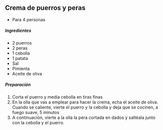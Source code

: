 ## Crema de puerros y peras

* Para 4 personas

##### Ingredientes
* 2 puerros
* 2 peras
* 1 cebolla
* 1 patata
* Sal
* Pimienta
* Aceite de oliva

##### Preparación
1. Corta el puerro y media cebolla en tiras finas 
2. En la olla que vas a emplear para hacer la crema, echa el aceite de oliva. Cuando se caliente, vierte el puerro y la cebolla y deja que se cocinen, a fuego suave, 5 minutos
3. A continuación, vierte a la olla la pera cortada en dados y saltéala junto con la cebolla y el puerro.
